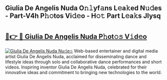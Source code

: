 ## Giulia De Angelis Nuda O𝚗𝚕yf𝚊ns L𝚎a𝚔ed N𝚞𝚍es - Part-V4h P𝚑𝚘tos Vi𝚍𝚎o - H𝚘𝚝 Part L𝚎a𝚔s JIysq

# <h2><a href="http://kf76vk.oniu.top/?m=Giulia+De+Angelis+Nuda">🔗👉 🔴 Giulia De Angelis Nuda P𝚑ot𝚘𝚜 V𝚒d𝚎o</a></h2>

[![Giulia De Angelis Nuda Nu𝚍e𝚜](https://i.imgur.com/0qMVB7G.gif)](http://kf76vk.oniu.top/?m=Giulia+De+Angelis+Nuda)
Web-based entertainer and digital media artist Giulia De Angelis Nuda, acclaimed for disseminating dance and lifestyle ideas through solo and collaborative dance performances and short videos. Inspiring inventor Giulia De Angelis Nuda, celebrated for their innovative ideas and commitment to bringing new technologies to the world.  
